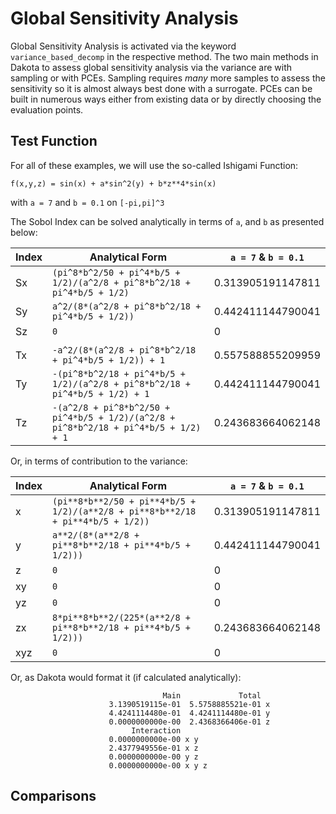 # Global Sensitivity Analysis

Global Sensitivity Analysis is activated via the keyword `variance_based_decomp` in the respective method. The two main methods in Dakota to assess global sensitivity analysis via the variance are with sampling or with PCEs. Sampling requires *many* more samples to assess the sensitivity so it is almost always best done with a surrogate. PCEs can be built in numerous ways either from existing data or by directly choosing the evaluation points.

## Test Function 

For all of these examples, we will use the so-called Ishigami Function:

```
f(x,y,z) = sin(x) + a*sin^2(y) + b*z**4*sin(x)
```

with `a = 7` and `b = 0.1` on `[-pi,pi]^3`

The Sobol Index can be solved analytically in terms of `a`, and `b` as presented below:


| Index | Analytical Form                                                                      | `a = 7` & `b = 0.1` |
|-------|--------------------------------------------------------------------------------------|---------------------|
| Sx    | `(pi^8*b^2/50 + pi^4*b/5 + 1/2)/(a^2/8 + pi^8*b^2/18 + pi^4*b/5 + 1/2)`              | 0.313905191147811   |
| Sy    | `a^2/(8*(a^2/8 + pi^8*b^2/18 + pi^4*b/5 + 1/2))`                                     | 0.442411144790041   |
| Sz    | `0`                                                                                  | 0                   |
|       |                                                                                      |                     |
| Tx    | `-a^2/(8*(a^2/8 + pi^8*b^2/18 + pi^4*b/5 + 1/2)) + 1`                                | 0.557588855209959   |
| Ty    | `-(pi^8*b^2/18 + pi^4*b/5 + 1/2)/(a^2/8 + pi^8*b^2/18 + pi^4*b/5 + 1/2) + 1`         | 0.442411144790041   |
| Tz    | `-(a^2/8 + pi^8*b^2/50 + pi^4*b/5 + 1/2)/(a^2/8 + pi^8*b^2/18 + pi^4*b/5 + 1/2) + 1` | 0.243683664062148   |

Or, in terms of contribution to the variance:


| Index | Analytical Form                                                                 | `a = 7` & `b = 0.1` |
|-------|---------------------------------------------------------------------------------|---------------------|
| x     | `(pi**8*b**2/50 + pi**4*b/5 + 1/2)/(a**2/8 + pi**8*b**2/18 + pi**4*b/5 + 1/2))` | 0.313905191147811   |
| y     | `a**2/(8*(a**2/8 + pi**8*b**2/18 + pi**4*b/5 + 1/2)))                         ` | 0.442411144790041   |
| z     | `0                                                                            ` | 0                   |
| xy    | `0                                                                            ` | 0                   |
| yz    | `0                                                                            ` | 0                   |
| zx    | `8*pi**8*b**2/(225*(a**2/8 + pi**8*b**2/18 + pi**4*b/5 + 1/2)))               ` | 0.243683664062148   |
| xyz   | `0                                                                            ` | 0                   |

Or, as Dakota would format it (if calculated analytically):


```
                                  Main             Total
                      3.1390519115e-01  5.5758885521e-01 x
                      4.4241114480e-01  4.4241114480e-01 y
                      0.0000000000e-00  2.4368366406e-01 z
                           Interaction
                      0.0000000000e-00 x y
                      2.4377949556e-01 x z
                      0.0000000000e-00 y z
                      0.0000000000e-00 x y z
```


## Comparisons



